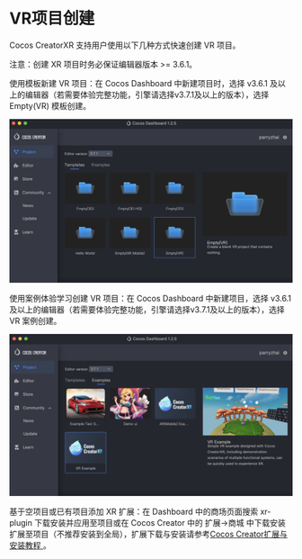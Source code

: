 # VR项目创建



Cocos CreatorXR 支持用户使用以下几种方式快速创建 VR 项目。

注意：创建 XR 项目时务必保证编辑器版本 >= 3.6.1。

使用模板新建 VR 项目：在 Cocos Dashboard 中新建项目时，选择 v3.6.1 及以上的编辑器（若需要体验完整功能，引擎请选择v3.7.1及以上的版本），选择 Empty(VR) 模板创建。

![deploy-by-template](vr-proj-deploy/deploy-by-template.png)

使用案例体验学习创建 VR 项目：在 Cocos Dashboard 中新建项目，选择 v3.6.1 及以上的编辑器（若需要体验完整功能，引擎请选择v3.7.1及以上的版本），选择 VR 案例创建。

![deploy-by-example](vr-proj-deploy/deploy-by-example.png)

基于空项目或已有项目添加 XR 扩展：在 Dashboard 中的商场页面搜索 xr-plugin 下载安装并应用至项目或在 Cocos Creator 中的 扩展->商城 中下载安装扩展至项目（不推荐安装到全局），扩展下载与安装请参考[Cocos Creator扩展与安装教程 ](../../editor/extension/install)。